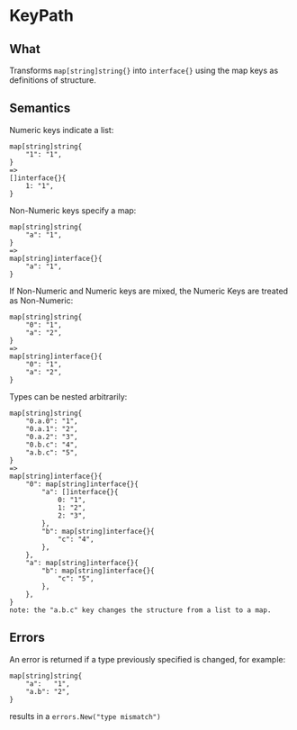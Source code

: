 # KeyPath

## What

Transforms `map[string]string{}` into `interface{}` using the map keys as definitions of structure.

## Semantics

Numeric keys indicate a list:
```
map[string]string{
    "1": "1",
}
=> 
[]interface{}{
    1: "1",
}
```

Non-Numeric keys specify a map:
```
map[string]string{
    "a": "1",
}
=> 
map[string]interface{}{
    "a": "1",
}
```

If Non-Numeric and Numeric keys are mixed, the Numeric Keys
are treated as Non-Numeric:
```
map[string]string{
    "0": "1",
    "a": "2",
}
=> 
map[string]interface{}{
    "0": "1",
    "a": "2",
}
```

Types can be nested arbitrarily:
```
map[string]string{
    "0.a.0": "1",
    "0.a.1": "2",
    "0.a.2": "3",
    "0.b.c": "4",
    "a.b.c": "5",
}
=> 
map[string]interface{}{
    "0": map[string]interface{}{
        "a": []interface{}{
            0: "1",
            1: "2",
            2: "3",
        },
        "b": map[string]interface{}{
            "c": "4",
        },
    },
    "a": map[string]interface{}{
        "b": map[string]interface{}{
            "c": "5",
        },
    },
}
note: the "a.b.c" key changes the structure from a list to a map.
```

## Errors

An error is returned if a type previously specified is changed, for example:

```
map[string]string{
    "a":   "1",
    "a.b": "2",
}
```
results in a `errors.New("type mismatch")`
